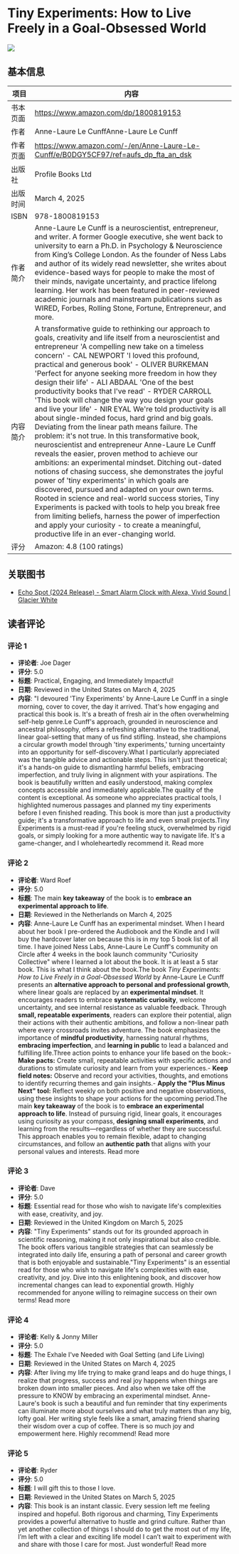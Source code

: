 # Tiny Experiments: How to Live Freely in a Goal-Obsessed World

![](https://m.media-amazon.com/images/I/71MeYQ-sbsL._SY522_.jpg)

## 基本信息

| 项目 | 内容 |
| --- | --- |
| 书本页面 | https://www.amazon.com/dp/1800819153 |
| 作者 | Anne-Laure Le CunffAnne-Laure Le Cunff |
| 作者页面 | https://www.amazon.com/-/en/Anne-Laure-Le-Cunff/e/B0DGY5CF97/ref=aufs_dp_fta_an_dsk |
| 出版社 | Profile Books Ltd |
| 出版时间 | March 4, 2025 |
| ISBN | 978-1800819153 |
| 作者简介 | Anne-Laure Le Cunff is a neuroscientist, entrepreneur, and writer. A former Google executive, she went back to university to earn a Ph.D. in Psychology & Neuroscience from King’s College London. As the founder of Ness Labs and author of its widely read newsletter, she writes about evidence-based ways for people to make the most of their minds, navigate uncertainty, and practice lifelong learning. Her work has been featured in peer-reviewed academic journals and mainstream publications such as WIRED, Forbes, Rolling Stone, Fortune, Entrepreneur, and more. |
| 内容简介 | A transformative guide to rethinking our approach to goals, creativity and life itself from a neuroscientist and entrepreneur 'A compelling new take on a timeless concern' - CAL NEWPORT 'I loved this profound, practical and generous book' - OLIVER BURKEMAN 'Perfect for anyone seeking more freedom in how they design their life' - ALI ABDAAL 'One of the best productivity books that I've read' - RYDER CARROLL 'This book will change the way you design your goals and live your life' - NIR EYAL We're told productivity is all about single-minded focus, hard grind and big goals. Deviating from the linear path means failure. The problem: it's not true. In this transformative book, neuroscientist and entrepreneur Anne-Laure Le Cunff reveals the easier, proven method to achieve our ambitions: an experimental mindset. Ditching out-dated notions of chasing success, she demonstrates the joyful power of 'tiny experiments' in which goals are discovered, pursued and adapted on your own terms. Rooted in science and real-world success stories, Tiny Experiments is packed with tools to help you break free from limiting beliefs, harness the power of imperfection and apply your curiosity - to create a meaningful, productive life in an ever-changing world. |
| 评分 | Amazon: 4.8 (100 ratings) |

## 关联图书

- [Echo Spot (2024 Release) - Smart Alarm Clock with Alexa, Vivid Sound | Glacier White](https://www.amazon.com/-/en/Echo-Spot-2024-Release-Glacier/dp/B0C2RZWV9B/ref=pd_sbs_d_sccl_1_1/358-9774692-9324168?pd_rd_w=Ri9nG&content-id=amzn1.sym.13eb81e1-7d13-4eb9-803d-fea9198bc9c1&pf_rd_p=13eb81e1-7d13-4eb9-803d-fea9198bc9c1&pf_rd_r=E5QB26PH9PCZMVB6E5S2&pd_rd_wg=nrog8&pd_rd_r=008f5ffa-dde9-4a82-8408-f338cc35227e&pd_rd_i=B0C2RZWV9B&psc=1)

## 读者评论

### 评论 1

- **评论者**: Joe Dager
- **评分**: 5.0
- **标题**: Practical, Engaging, and Immediately Impactful!
- **日期**: Reviewed in the United States on March 4, 2025
- **内容**: "I devoured 'Tiny Experiments' by Anne-Laure Le Cunff in a single morning, cover to cover, the day it arrived. That's how engaging and practical this book is. It's a breath of fresh air in the often overwhelming self-help genre.Le Cunff's approach, grounded in neuroscience and ancestral philosophy, offers a refreshing alternative to the traditional, linear goal-setting that many of us find stifling. Instead, she champions a circular growth model through 'tiny experiments,' turning uncertainty into an opportunity for self-discovery.What I particularly appreciated was the tangible advice and actionable steps. This isn't just theoretical; it's a hands-on guide to dismantling harmful beliefs, embracing imperfection, and truly living in alignment with your aspirations. The book is beautifully written and easily understood, making complex concepts accessible and immediately applicable.The quality of the content is exceptional. As someone who appreciates practical tools, I highlighted numerous passages and planned my tiny experiments before I even finished reading. This book is more than just a productivity guide; it's a transformative approach to life and even small projects.Tiny Experiments is a must-read if you're feeling stuck, overwhelmed by rigid goals, or simply looking for a more authentic way to navigate life. It's a game-changer, and I wholeheartedly recommend it.
Read more

### 评论 2

- **评论者**: Ward Roef
- **评分**: 5.0
- **标题**: The main **key takeaway** of the book is to **embrace an experimental approach to life**.
- **日期**: Reviewed in the Netherlands on March 4, 2025
- **内容**: Anne-Laure Le Cunff has an experimental mindset. When I heard about her book I pre-ordered the Audiobook and the Kindle and I will buy the hardcover later on because this is in my top 5 book list of all time. I have joined Ness Labs, Anne-Laure Le Cunff's community on Circle after 4 weeks in the book launch community "Curiosity Collective" where I learned a lot about the book. It is at least a 5 star book. This is what I think about the book.The book _Tiny Experiments: How to Live Freely in a Goal-Obsessed World_ by Anne-Laure Le Cunff presents an **alternative approach to personal and professional growth**, where linear goals are replaced by an **experimental mindset**. It encourages readers to embrace **systematic curiosity**, welcome uncertainty, and see internal resistance as valuable feedback. Through **small, repeatable experiments**, readers can explore their potential, align their actions with their authentic ambitions, and follow a non-linear path where every crossroads invites adventure. The book emphasizes the importance of **mindful productivity**, harnessing natural rhythms, **embracing imperfection**, and **learning in public** to lead a balanced and fulfilling life.Three action points to enhance your life based on the book:- **Make pacts:** Create small, repeatable activities with specific actions and durations to stimulate curiosity and learn from your experiences.- **Keep field notes:** Observe and record your activities, thoughts, and emotions to identify recurring themes and gain insights.- **Apply the "Plus Minus Next" tool:** Reflect weekly on both positive and negative observations, using these insights to shape your actions for the upcoming period.The main **key takeaway** of the book is to **embrace an experimental approach to life**. Instead of pursuing rigid, linear goals, it encourages using curiosity as your compass, **designing small experiments**, and learning from the results—regardless of whether they are successful. This approach enables you to remain flexible, adapt to changing circumstances, and follow an **authentic path** that aligns with your personal values and interests.
Read more

### 评论 3

- **评论者**: Dave
- **评分**: 5.0
- **标题**: Essential read for those who wish to navigate life's complexities with ease, creativity, and joy.
- **日期**: Reviewed in the United Kingdom on March 5, 2025
- **内容**: "Tiny Experiments" stands out for its grounded approach in scientific reasoning, making it not only inspirational but also credible. The book offers various tangible strategies that can seamlessly be integrated into daily life, ensuring a path of personal and career growth that is both enjoyable and sustainable."Tiny Experiments" is an essential read for those who wish to navigate life's complexities with ease, creativity, and joy. Dive into this enlightening book, and discover how incremental changes can lead to exponential growth. Highly recommended for anyone willing to reimagine success on their own terms!
Read more

### 评论 4

- **评论者**: Kelly & Jonny Miller
- **评分**: 5.0
- **标题**: The Exhale I've Needed with Goal Setting (and Life Living)
- **日期**: Reviewed in the United States on March 4, 2025
- **内容**: After living my life trying to make grand leaps and do huge things, I realize that progress, success and real joy happens when things are broken down into smaller pieces. And also when we take off the pressure to KNOW by embracing an experimental mindset. Anne-Laure's book is such a beautiful and fun reminder that tiny experiments can illuminate more about ourselves and what truly matters than any big, lofty goal. Her writing style feels like a smart, amazing friend sharing their wisdom over a cup of coffee. There is so much joy and empowerment here. Highly recommend!
Read more

### 评论 5

- **评论者**: Ryder
- **评分**: 5.0
- **标题**: I will gift this to those I love.
- **日期**: Reviewed in the United States on March 5, 2025
- **内容**: This book is an instant classic. Every session left me feeling inspired and hopeful. Both rigorous and charming, Tiny Experiments provides a powerful alternative to hustle and grind culture. Rather than yet another collection of things I should do to get the most out of my life, I’m left with a clear and exciting life model I can’t wait to experiment with and share with those I care for most. Just wonderful!
Read more
